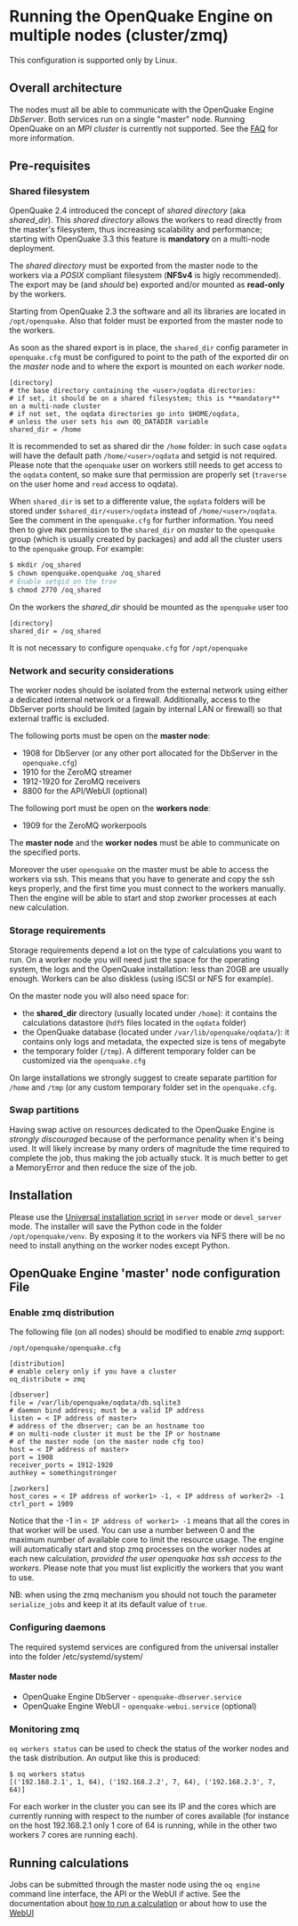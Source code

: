 # Running the OpenQuake Engine on multiple nodes (cluster/zmq)

This configuration is supported only by Linux.

## Overall architecture
The nodes must all be able to communicate with the OpenQuake Engine *DbServer*.
Both services run on a single "master" node.
Running OpenQuake on an *MPI cluster* is currently not supported. See the [FAQ](../faq.md#mpi-support) for more information.

## Pre-requisites

### Shared filesystem

OpenQuake 2.4 introduced the concept of _shared directory_ (aka _shared_dir_). This _shared directory_ allows the workers to read directly from the master's filesystem, thus increasing scalability and performance; starting with OpenQuake 3.3 this feature is **mandatory** on a multi-node deployment.

The _shared directory_ must be exported from the master node to the workers via a _POSIX_ compliant filesystem (**NFSv4** is higly recommended). The export may be (and _should_ be) exported and/or mounted as **read-only** by the workers.

Starting from OpenQuake 2.3 the software and all its libraries are located in `/opt/openquake`. Also that folder must be exported from the master node to the workers.

As soon as the shared export is in place, the `shared_dir` config parameter in `openquake.cfg` must be configured to point to the path of the exported dir on the _master_ node and to where the export is mounted on each _worker_ node. 

```
[directory]
# the base directory containing the <user>/oqdata directories:
# if set, it should be on a shared filesystem; this is **mandatory** on a multi-node cluster
# if not set, the oqdata directories go into $HOME/oqdata,
# unless the user sets his own OQ_DATADIR variable
shared_dir = /home
```
It is recommended to set as shared dir the `/home` folder: in such case `oqdata` will have the default path `/home/<user>/oqdata` and setgid is not required. Please note that the `openquake` user on workers still needs to get access to the `oqdata` content, so make sure that permission are properly set (`traverse` on the user home and `read` access to oqdata).

When `shared_dir` is set to a differente value, the `oqdata` folders will be stored under `$shared_dir/<user>/oqdata` instead of `/home/<user>/oqdata`. See the comment in the `openquake.cfg` for further information.
You need then to give `RWX` permission to the `shared_dir` on _master_ to the `openquake` group (which is usually created by packages) and add all the cluster users to the `openquake` group. For example:

```bash
$ mkdir /oq_shared
$ chown openquake.openquake /oq_shared
# Enable setgid on the tree
$ chmod 2770 /oq_shared
```

On the workers the _shared_dir_ should be mounted as the `openquake` user too


```
[directory]
shared_dir = /oq_shared
```

It is not necessary to configure `openquake.cfg` for `/opt/openquake`

### Network and security considerations

The worker nodes should be isolated from the external network using either a dedicated internal network or a firewall.
Additionally, access to the DbServer ports should be limited (again by internal LAN or firewall) so that external traffic is excluded.

The following ports must be open on the **master node**:

* 1908 for DbServer (or any other port allocated for the DbServer in the `openquake.cfg`)
* 1910 for the ZeroMQ streamer
* 1912-1920 for ZeroMQ receivers
* 8800 for the API/WebUI (optional)

The following port must be open on the **workers node**:

* 1909 for the ZeroMQ workerpools

The **master node** and the **worker nodes** must be able to communicate on the specified ports.

Moreover the user `openquake` on the master must be able to access the workers via ssh.
This means that you have to generate and copy the ssh keys properly, and
the first time you must connect to the workers manually. Then the engine
will be able to start and stop zworker processes at each new calculation.

### Storage requirements

Storage requirements depend a lot on the type of calculations you want to run. On a worker node you will need just the space for the operating system, the logs and the OpenQuake installation: less than 20GB are usually enough. Workers can be also diskless (using iSCSI or NFS for example).

On the master node you will also need space for:
- the **shared_dir** directory (usually located under `/home`): it contains the calculations datastore (`hdf5` files located in the `oqdata` folder)
- the OpenQuake database (located under `/var/lib/openquake/oqdata/`): it contains only logs and metadata, the expected size is tens of megabyte
- the temporary folder (`/tmp`). A different temporary folder can be customized via the `openquake.cfg`

On large installations we strongly suggest to create separate partition for `/home` and `/tmp` (or any custom temporary folder set in the `openquake.cfg`.

### Swap partitions

Having swap active on resources dedicated to the OpenQuake Engine is
_strongly discouraged_ because of the performance penality when it's
being used. It will likely increase by many orders of magnitude the
time required to complete the job, thus making the job actually stuck.
It is much better to get a MemoryError and then reduce the size of the job.

## Installation

Please use the [Universal installation script](universal.md) in
`server` mode or `devel_server` mode. The installer will save the
Python code in the folder `/opt/openquake/venv`. By exposing it to the
workers via NFS there will be no need to install anything on the
worker nodes except Python.

## OpenQuake Engine 'master' node configuration File

### Enable zmq distribution

The following file (on all nodes) should be modified to enable
*zmq* support:

`/opt/openquake/openquake.cfg`

```
[distribution]
# enable celery only if you have a cluster
oq_distribute = zmq

[dbserver]
file = /var/lib/openquake/oqdata/db.sqlite3
# daemon bind address; must be a valid IP address
listen = < IP address of master>
# address of the dbserver; can be an hostname too
# on multi-node cluster it must be the IP or hostname
# of the master node (on the master node cfg too)
host = < IP address of master>
port = 1908
receiver_ports = 1912-1920
authkey = somethingstronger

[zworkers]
host_cores = < IP address of worker1> -1, < IP address of worker2> -1
ctrl_port = 1909
```

Notice that the -1 in `< IP address of worker1> -1` means that all the
cores in that worker will be used. You can use a number between 0 and
the maximum number of available core to limit the resource usage. The
engine will automatically start and stop zmq processes on the worker
nodes at each new calculation, *provided the user openquake has ssh
access to the workers*.  Please note that you must list explicitly the
workers that you want to use.

NB: when using the zmq mechanism you should not touch the parameter
`serialize_jobs` and keep it at its default value of `true`.

### Configuring daemons

The required systemd services are configured from the universal installer into the folder /etc/systemd/system/

#### Master node

- OpenQuake Engine DbServer - `openquake-dbserver.service`
- OpenQuake Engine WebUI - `openquake-webui.service` (optional)

### Monitoring zmq

`oq workers status` can be used to check the status of the worker nodes and the task distribution. An output like this is produced:

```
$ oq workers status
[('192.168.2.1', 1, 64), ('192.168.2.2', 7, 64), ('192.168.2.3', 7, 64)]
```
For each worker in the cluster you can see its IP and the cores which are
currently running with respect to the number of cores available (for instance
on the host 192.168.2.1 only 1 core of 64 is running, while in the other
two workers 7 cores are running each).

## Running calculations

Jobs can be submitted through the master node using the `oq engine` command line interface, the API or the WebUI if active. See the documentation about [how to run a calculation](../running/unix.md) or about how to use the [WebUI](../running/server.md)
